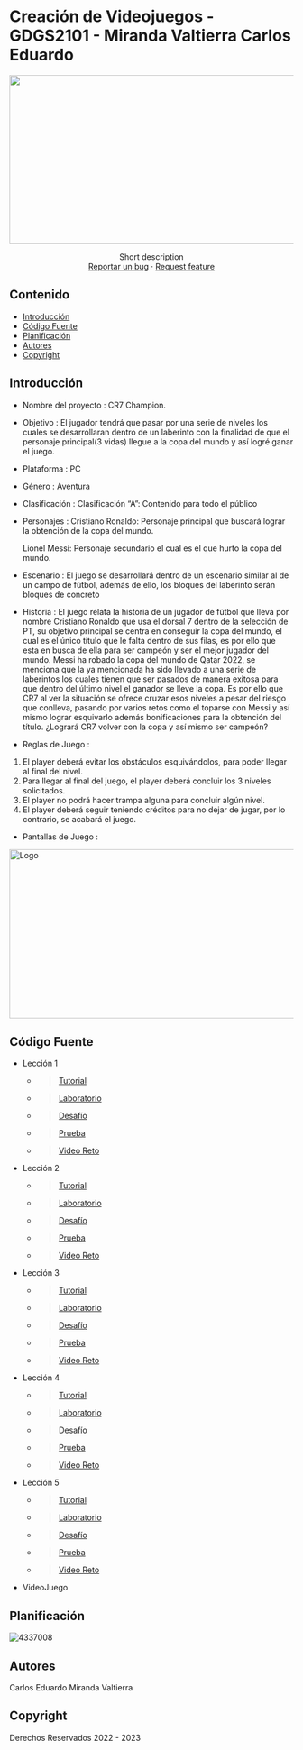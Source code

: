 # Creación de Videojuegos - GDGS2101 - Miranda Valtierra Carlos Eduardo
<p align="center">
    <img src="https://hardzone.es/app/uploads-hardzone.es/2019/01/Videojuegos-mandos.jpg" alt="Logo" width=1200 height=300>

  <p align="center">
    Short description
    <br>
    <a href="https://reponame/issues/new?template=bug.md">Reportar un bug</a>
    ·
    <a href="https://reponame/issues/new?template=feature.md&labels=feature">Request feature</a>
  </p>
</p>


## Contenido

- [Introducción](#introducción)
- [Código Fuente](#código-fuente)
- [Planificación](#planificación)
- [Autores](#autores)
- [Copyright](#copyright)


## Introducción

- Nombre del proyecto : CR7 Champion.

- Objetivo : El jugador tendrá que pasar por una serie de niveles los cuales se desarrollaran dentro de un laberinto con la finalidad de que el personaje principal(3 vidas) llegue a la copa del mundo y así logré ganar el juego.

- Plataforma : PC
- Género : Aventura
- Clasificación : Clasificación “A”: Contenido para todo el público
- Personajes : Cristiano Ronaldo: Personaje principal que buscará lograr la obtención de la copa del mundo.

  Lionel Messi: Personaje secundario el cual es el que hurto la copa del mundo.

- Escenario : El juego se desarrollará dentro de un escenario similar al de un campo de fútbol, además de ello, los bloques del laberinto serán bloques de concreto 

- Historia : El juego relata la historia de un jugador de fútbol que lleva por nombre Cristiano Ronaldo que usa el dorsal 7 dentro de la selección de PT, su objetivo principal se centra en conseguir la copa del mundo, el cual es el único título que le falta dentro de sus filas, es por ello que esta en busca de ella para ser campeón y ser el mejor jugador del mundo. Messi ha robado la copa del mundo de Qatar 2022, se menciona que la ya mencionada ha sido llevado a una serie de laberintos los cuales tienen que ser pasados de manera exitosa para que dentro del último nivel el ganador se lleve la copa. Es por ello que CR7 al ver la situación se ofrece cruzar esos niveles a pesar del riesgo que conlleva, pasando por varios retos como el toparse con Messi y así mismo lograr esquivarlo además bonificaciones para la obtención del título. ¿Logrará CR7 volver con la copa y así mismo ser campeón?

- Reglas de Juego : 
1.	 El player deberá evitar los obstáculos esquivándolos, para poder llegar al final del nivel.
2.	Para llegar al final del juego, el player deberá concluir los 3 niveles solicitados.
3.	El player no podrá hacer trampa alguna para concluir algún nivel.
4.	El player deberá seguir teniendo créditos para no dejar de jugar, por lo contrario, se acabará el juego.

- Pantallas de Juego :
 <img src="https://github.com/MemoAllen/pruebaReadme/blob/master/campo.png?raw=true" alt="Logo" width=1200 height=300>


## Código Fuente

* Lección 1
  * > [Tutorial](https://github.com/Creacion-de-Videojuegos-GDGS2101-CEMV/U1_Creaci-n_Videojuegos/tree/master/Leccion_1)
  * > [Laboratorio](https://github.com/Creacion-de-Videojuegos-GDGS2101-CEMV/U1_Creaci-n_Videojuegos/blob/master/Project%20Design%20Doc_Miranda_Valtierra_y_Balderas_Zamora.pdf)
  * > [Desafío](https://github.com/Creacion-de-Videojuegos-GDGS2101-CEMV/U1_Creaci-n_Videojuegos/tree/master/Leccion01_Challenge)
  * > [Prueba](https://github.com/Creacion-de-Videojuegos-GDGS2101-CEMV/U1_Creaci-n_Videojuegos/blob/master/Evidencias_Examen.docx)
  * > [Video Reto](https://github.com/Creacion-de-Videojuegos-GDGS2101-CEMV/U1_Creaci-n_Videojuegos/blob/master/Videos%20y%20Lab2/Reto_1_Soluci%C3%B3n.mp4)
  
* Lección 2
  * > [Tutorial](https://github.com/Creacion-de-Videojuegos-GDGS2101-CEMV/U1_Creaci-n_Videojuegos/tree/master/Leccion_02)
  * > [Laboratorio](https://github.com/Creacion-de-Videojuegos-GDGS2101-CEMV/U1_Creaci-n_Videojuegos/blob/master/Videos%20y%20Lab2/Miranda_Valtierra_Balderas_Zamora_V1.0%20-%20Lab_2.unitypackage)
  * > [Desafío](https://github.com/Creacion-de-Videojuegos-GDGS2101-CEMV/U1_Creaci-n_Videojuegos/tree/master/Leccion02_Challenge)
  * > [Prueba](https://github.com/Creacion-de-Videojuegos-GDGS2101-CEMV/U1_Creaci-n_Videojuegos/blob/master/Evidencias_Examen.docx)
  * > [Video Reto](https://github.com/Creacion-de-Videojuegos-GDGS2101-CEMV/U1_Creaci-n_Videojuegos/blob/master/Videos%20y%20Lab2/Reto2.mp4)
  
* Lección 3
  * > [Tutorial](https://github.com/Creacion-de-Videojuegos-GDGS2101-CEMV/U1_Creaci-n_Videojuegos/blob/master/Leccion_03.unitypackage)
  * > [Laboratorio](https://github.com/Creacion-de-Videojuegos-GDGS2101-CEMV/U1_Creaci-n_Videojuegos/blob/master/Lab_03_Challenge.unitypackage)
  * > [Desafío](https://github.com/Creacion-de-Videojuegos-GDGS2101-CEMV/U1_Creaci-n_Videojuegos/blob/master/Leccion_03_Challenge.unitypackage)
  * > [Prueba](https://github.com/Creacion-de-Videojuegos-GDGS2101-CEMV/U1_Creaci-n_Videojuegos/blob/master/Examen_Leccion03.jpg)
  * > [Video Reto](https://github.com/Creacion-de-Videojuegos-GDGS2101-CEMV/U1_Creaci-n_Videojuegos/blob/master/Leccion03_Challenge.mp4)
  
* Lección 4
  * > [Tutorial](https://github.com/Creacion-de-Videojuegos-GDGS2101-CEMV/U1_Creaci-n_Videojuegos/blob/master/Leccion_04.unitypackage)
  * > [Laboratorio](https://github.com/Creacion-de-Videojuegos-GDGS2101-CEMV/U1_Creaci-n_Videojuegos/blob/master/Leccion_04_Lab.unitypackage)
  * > [Desafío](https://github.com/Creacion-de-Videojuegos-GDGS2101-CEMV/U1_Creaci-n_Videojuegos/blob/master/Leccion_04_Challenge.unitypackage)
  * > [Prueba](https://github.com/Creacion-de-Videojuegos-GDGS2101-CEMV/U1_Creaci-n_Videojuegos/blob/master/Examen_Leccion04.jpg)
  * > [Video Reto](https://github.com/Creacion-de-Videojuegos-GDGS2101-CEMV/U1_Creaci-n_Videojuegos/blob/master/Leccion_04_Challenge.mp4)
  
* Lección 5
  * > [Tutorial](https://github.com/Creacion-de-Videojuegos-GDGS2101-CEMV/U1_Creaci-n_Videojuegos/blob/master/Leccion_05.unitypackage)
  * > [Laboratorio](https://github.com/Creacion-de-Videojuegos-GDGS2101-CEMV/U1_Creaci-n_Videojuegos/blob/master/Leccion_05_Lab.unitypackage)
  * > [Desafío](https://github.com/Creacion-de-Videojuegos-GDGS2101-CEMV/U1_Creaci-n_Videojuegos/blob/master/Leccion_05_Challenge.unitypackage)
  * > [Prueba](https://github.com/Creacion-de-Videojuegos-GDGS2101-CEMV/U1_Creaci-n_Videojuegos/blob/master/Examen_Leccion05.jpg)
  * > [Video Reto](https://github.com/Creacion-de-Videojuegos-GDGS2101-CEMV/U1_Creaci-n_Videojuegos/blob/master/Leccion_05_Challenge.mp4)
  
* VideoJuego

## Planificación

![4337008](https://www.filepicker.io/api/file/XGVD37ZdQHyCwSgCJoBN)

## Autores
Carlos Eduardo Miranda Valtierra

## Copyright
Derechos Reservados 2022 - 2023
